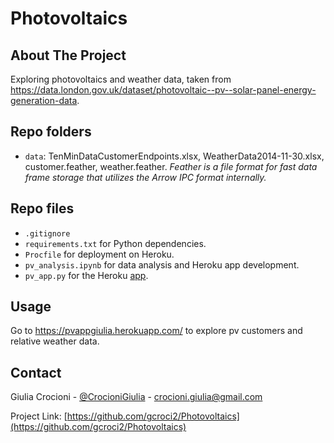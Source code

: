 # Photovoltaics

<!-- ABOUT THE PROJECT -->
## About The Project

Exploring photovoltaics and weather data, taken from https://data.london.gov.uk/dataset/photovoltaic--pv--solar-panel-energy-generation-data.

<!-- REPO FOLDERS -->
## Repo folders

- `data`: TenMinDataCustomerEndpoints.xlsx, WeatherData2014-11-30.xlsx, customer.feather, weather.feather. 
_Feather is a file format for fast data frame storage that utilizes the Arrow IPC format internally._

<!-- REPO FILES -->
## Repo files
- `.gitignore`
- `requirements.txt` for Python dependencies.
- `Procfile` for deployment on Heroku.
- `pv_analysis.ipynb` for data analysis and Heroku app development.
- `pv_app.py` for the Heroku [app](https://pvappgiulia.herokuapp.com/).

<!-- USAGE EXAMPLES -->
## Usage

Go to https://pvappgiulia.herokuapp.com/ to explore pv customers and relative weather data.

<!-- CONTACT -->
## Contact

Giulia Crocioni - [@CrocioniGiulia](https://twitter.com/CrocioniGiulia) - crocioni.giulia@gmail.com

Project Link: [https://github.com/gcroci2/Photovoltaics](https://github.com/gcroci2/Photovoltaics)
